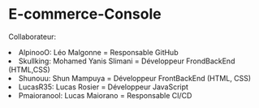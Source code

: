 # E-commerce-Console


Collaborateur:

<li>AlpinooO: Léo Malgonne = Responsable GitHub
<li>Skullking: Mohamed Yanis Slimani = Développeur FrondBackEnd (HTML,CSS)
<li>Shunouu: Shun Mampuya = Développeur FrontBackEnd (HTML, CSS)</li>
<li>LucasR35: Lucas Rosier = Développeur JavaScript
<li>Pmaioranool: Lucas Maiorano = Responsable CI/CD

